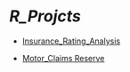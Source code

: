 # *R_Projcts*


   * [Insurance_Rating_Analysis](https://github.com/omars1234/Siteck/tree/85ccdffc00df7467bc1b1a1403167afe1e867fcc/R_Projects/Insurance_Rating_Analysis)  

   * [Motor_Claims Reserve](https://github.com/omars1234/Siteck/tree/85ccdffc00df7467bc1b1a1403167afe1e867fcc/R_Projects/Motor_Claims%20Reserve)